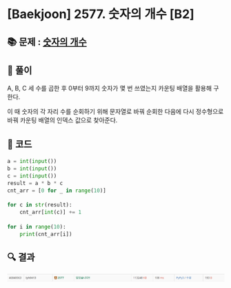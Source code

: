 # [Baekjoon] 2577. 숫자의 개수 [B2]

## 📚 문제 : [숫자의 개수](https://www.acmicpc.net/problem/2577)

## 📖 풀이

A, B, C 세 수를 곱한 후 0부터 9까지 숫자가 몇 번 쓰였는지 카운팅 배열을 활용해 구한다.

이 때 숫자의 각 자리 수를 순회하기 위해 문자열로 바꿔 순회한 다음에 다시 정수형으로 바꿔 카운팅 배열의 인덱스 값으로 찾아준다.

## 📒 코드

```python
a = int(input())
b = int(input())
c = int(input())
result = a * b * c
cnt_arr = [0 for _ in range(10)]

for c in str(result):
    cnt_arr[int(c)] += 1

for i in range(10):
    print(cnt_arr[i])
```

## 🔍 결과

![image-20220729024000500](README.assets/image-20220729024000500.png)